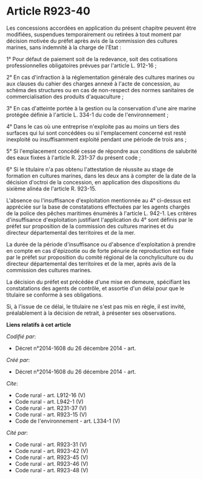 # Article R923-40

Les concessions accordées en application du présent chapitre peuvent être modifiées, suspendues temporairement ou retirées à
tout moment par décision motivée du préfet après avis de la commission des cultures marines, sans indemnité à la charge de
l'Etat : 

1° Pour défaut de paiement soit de la redevance, soit des cotisations professionnelles obligatoires prévues par l'article L.
912-16 ; 

2° En cas d'infraction à la réglementation générale des cultures marines ou aux clauses du cahier des charges annexé à l'acte
de concession, au schéma des structures ou en cas de non-respect des normes sanitaires de commercialisation des produits
d'aquaculture ; 

3° En cas d'atteinte portée à la gestion ou la conservation d'une aire marine protégée définie à l'article L. 334-1 du code
de l'environnement ; 

4° Dans le cas où une entreprise n'exploite pas au moins un tiers des surfaces qui lui sont concédées ou si l'emplacement
concerné est resté inexploité ou insuffisamment exploité pendant une période de trois ans ; 

5° Si l'emplacement concédé cesse de répondre aux conditions de salubrité des eaux fixées à l'article R. 231-37 du présent
code ; 

6° Si le titulaire n'a pas obtenu l'attestation de réussite au stage de formation en cultures marines, dans les deux ans à
compter de la date de la décision d'octroi de la concession, en application des dispositions du sixième alinéa de l'article
R. 923-15. 

L'absence ou l'insuffisance d'exploitation mentionnée au 4° ci-dessus est appréciée sur la base de constatations effectuées
par les agents chargés de la police des pêches maritimes énumérés à l'article L. 942-1. Les critères d'insuffisance
d'exploitation justifiant l'application du 4° sont définis par le préfet sur proposition de la commission des cultures
marines et du directeur départemental des territoires et de la mer. 

La durée de la période d'insuffisance ou d'absence d'exploitation à prendre en compte en cas d'épizootie ou de forte pénurie
de reproduction est fixée par le préfet sur proposition du comité régional de la conchyliculture ou du directeur
départemental des territoires et de la mer, après avis de la commission des cultures marines. 

La décision du préfet est précédée d'une mise en demeure, spécifiant les constatations des agents de contrôle, et assortie
d'un délai pour que le titulaire se conforme à ses obligations. 

Si, à l'issue de ce délai, le titulaire ne s'est pas mis en règle, il est invité, préalablement à la décision de retrait, à
présenter ses observations.

**Liens relatifs à cet article**

_Codifié par_:

  - Décret n°2014-1608 du 26 décembre 2014 - art.

_Créé par_:

  - Décret n°2014-1608 du 26 décembre 2014 - art.

_Cite_:

  - Code rural - art. L912-16 (V)
  - Code rural - art. L942-1 (V)
  - Code rural - art. R231-37 (V)
  - Code rural - art. R923-15 (V)
  - Code de l'environnement - art. L334-1 (V)

_Cité par_:

  - Code rural - art. R923-31 (V)
  - Code rural - art. R923-42 (V)
  - Code rural - art. R923-45 (V)
  - Code rural - art. R923-46 (V)
  - Code rural - art. R923-48 (V)
